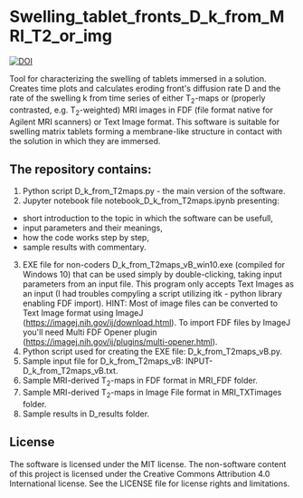 # Swelling_tablet_fronts_D_k_from_MRI_T2_or_img

[![DOI](https://zenodo.org/badge/549551356.svg)](https://zenodo.org/badge/latestdoi/549551356)

Tool for characterizing the swelling of tablets immersed in a solution. Creates time plots and calculates eroding front's diffusion rate D and the rate of the swelling k from time series of either T<sub>2</sub>-maps or (properly contrasted, e.g. T<sub>2</sub>-weighted) MRI images in FDF (file format native for Agilent MRI scanners) or Text Image format. This software is suitable for swelling matrix tablets forming a membrane-like structure in contact with the solution in which they are immersed.

## The repository contains:
1. Python script D_k_from_T2maps.py - the main version of the software.
2. Jupyter notebook file notebook_D_k_from_T2maps.ipynb presenting:
- short introduction to the topic in which the software can be usefull,
- input parameters and their meanings,
- how the code works step by step,
- sample results with commentary.
3. EXE file for non-coders D_k_from_T2maps_vB_win10.exe (compiled for Windows 10) that can be used simply by double-clicking, taking input parameters from an input file. This program only accepts Text Images as an input (I had troubles compyling a script utilizing itk - python library enabling FDF import). HINT: Most of image files can be converted to Text Image format using ImageJ (https://imagej.nih.gov/ij/download.html). To import FDF files by ImageJ you'll need Multi FDF Opener plugin (https://imagej.nih.gov/ij/plugins/multi-opener.html).
4. Python script used for creating the EXE file: D_k_from_T2maps_vB.py.
5. Sample input file for D_k_from_T2maps_vB: INPUT-D_k_from_T2maps_vB.txt.
6. Sample MRI-derived T<sub>2</sub>-maps in FDF format in MRI_FDF folder.
7. Sample MRI-derived T<sub>2</sub>-maps in Image File format in MRI_TXTimages folder.
8. Sample results in D_results folder.

## License
The software is licensed under the MIT license. The non-software content of this project is licensed under the Creative Commons Attribution 4.0 International license. See the LICENSE file for license rights and limitations.
